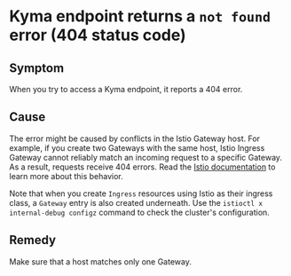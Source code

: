 # Kyma endpoint returns a `not found` error (404 status code)

## Symptom

When you try to access a Kyma endpoint, it reports a 404 error.

## Cause

The error might be caused by conflicts in the Istio Gateway host. For example, if you create two Gateways with the same host, Istio Ingress Gateway cannot reliably match an incoming request to a specific Gateway. As a result, requests receive 404 errors. Read the [Istio documentation](https://istio.io/latest/docs/ops/common-problems/network-issues/#404-errors-occur-when-multiple-gateways-configured-with-same-tls-certificate) to learn more about this behavior. 

Note that when you create `Ingress` resources using Istio as their ingress class, a `Gateway` entry is also created underneath. Use the `istioctl x internal-debug configz` command to check the cluster's configuration.

## Remedy

Make sure that a host matches only one Gateway.
